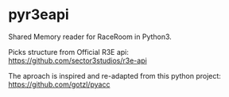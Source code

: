 # pyr3eapi

Shared Memory reader for RaceRoom in Python3.

Picks structure from Official R3E api:
https://github.com/sector3studios/r3e-api

The aproach is inspired and re-adapted from this python project:
https://github.com/gotzl/pyacc
